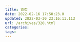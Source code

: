 ```yaml
---
title: 首页
date: 2022-02-16 17:50:23.0
updated: 2022-03-30 23:16:11.113
url: /archives/328.html
categories: 
tags: 
---
```


